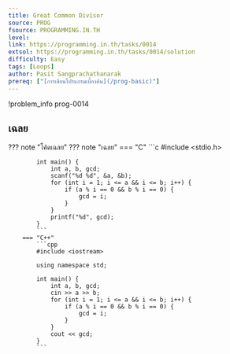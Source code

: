 ```yaml
---
title: Great Common Divisor
source: PROG
fsource: PROGRAMMING.IN.TH
level:
link: https://programming.in.th/tasks/0014
extsol: https://programming.in.th/tasks/0014/solution
difficulty: Easy
tags: [Loops]
author: Pasit Sangprachathanarak
prereq: ["[การเขียนโปรแกรมเบื้องต้น](/prog-basic)"]
---
```


!problem_info prog-0014

## เฉลย

??? note "โค้ดเฉลย"
??? note "เฉลย"
        === "C"
            ```c
            #include <stdio.h>

            int main() {
                int a, b, gcd;
                scanf("%d %d", &a, &b);
                for (int i = 1; i <= a && i <= b; i++) {
                    if (a % i == 0 && b % i == 0) {
                        gcd = i;
                    }
                }
                printf("%d", gcd);
            }
            ```
        === "C++"
            ```cpp
            #include <iostream>

            using namespace std;

            int main() {
                int a, b, gcd;
                cin >> a >> b;
                for (int i = 1; i <= a && i <= b; i++) {
                    if (a % i == 0 && b % i == 0) {
                        gcd = i;
                    }
                }
                cout << gcd;
            }
            ```